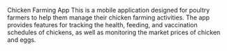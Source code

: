 Chicken Farming App
This is a mobile application designed for poultry farmers to help them manage their chicken farming activities. The app provides features for tracking the health, feeding,
and vaccination schedules of chickens, as well as monitoring the market prices of chicken and eggs.